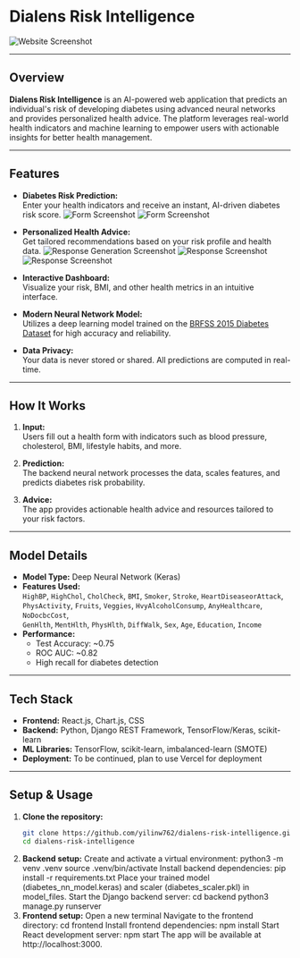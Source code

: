 # Dialens Risk Intelligence

![Website Screenshot](./Images/DialensDashBoard.png) 

---

## Overview

**Dialens Risk Intelligence** is an AI-powered web application that predicts an individual's risk of developing diabetes using advanced neural networks and provides personalized health advice. The platform leverages real-world health indicators and machine learning to empower users with actionable insights for better health management.

---

## Features

- **Diabetes Risk Prediction:**  
  Enter your health indicators and receive an instant, AI-driven diabetes risk score.
  ![Form Screenshot](./Images/Form1.png) 
  ![Form Screenshot](./Images/Form2.png)

- **Personalized Health Advice:**  
  Get tailored recommendations based on your risk profile and health data.
  ![Response Generation Screenshot](./Images/GetPred.png)
  ![Response Screenshot](./Images/Response1.png)
  ![Response Screenshot](./Images/Response2.png)
- **Interactive Dashboard:**  
  Visualize your risk, BMI, and other health metrics in an intuitive interface.

- **Modern Neural Network Model:**  
  Utilizes a deep learning model trained on the [BRFSS 2015 Diabetes Dataset](https://www.cdc.gov/brfss/index.html) for high accuracy and reliability.

- **Data Privacy:**  
  Your data is never stored or shared. All predictions are computed in real-time.

---

## How It Works

1. **Input:**  
   Users fill out a health form with indicators such as blood pressure, cholesterol, BMI, lifestyle habits, and more.

2. **Prediction:**  
   The backend neural network processes the data, scales features, and predicts diabetes risk probability.

3. **Advice:**  
   The app provides actionable health advice and resources tailored to your risk factors.

---

## Model Details

- **Model Type:** Deep Neural Network (Keras)
- **Features Used:**  
  `HighBP`, `HighChol`, `CholCheck`, `BMI`, `Smoker`, `Stroke`, `HeartDiseaseorAttack`,  
  `PhysActivity`, `Fruits`, `Veggies`, `HvyAlcoholConsump`, `AnyHealthcare`, `NoDocbcCost`,  
  `GenHlth`, `MentHlth`, `PhysHlth`, `DiffWalk`, `Sex`, `Age`, `Education`, `Income`
- **Performance:**  
  - Test Accuracy: ~0.75  
  - ROC AUC: ~0.82  
  - High recall for diabetes detection

---

## Tech Stack

- **Frontend:** React.js, Chart.js, CSS
- **Backend:** Python, Django REST Framework, TensorFlow/Keras, scikit-learn
- **ML Libraries:** TensorFlow, scikit-learn, imbalanced-learn (SMOTE)
- **Deployment:** To be continued, plan to use Vercel for deployment

---

## Setup & Usage

1. **Clone the repository:**
   ```bash
   git clone https://github.com/yilinw762/dialens-risk-intelligence.git
   cd dialens-risk-intelligence
2. **Backend setup:**
   Create and activate a virtual environment:
   python3 -m venv .venv
   source .venv/bin/activate
   Install backend dependencies:
   pip install -r requirements.txt
   Place your trained model (diabetes_nn_model.keras) and scaler (diabetes_scaler.pkl) in model_files.
   Start the Django backend server:
   cd backend
   python3 manage.py runserver
3. **Frontend setup:**
   Open a new terminal
   Navigate to the frontend directory:
   cd frontend
   Install frontend dependencies:
   npm install
   Start React development server:
   npm start
   The app will be available at http://localhost:3000.



[def]: ./Images/Response.png